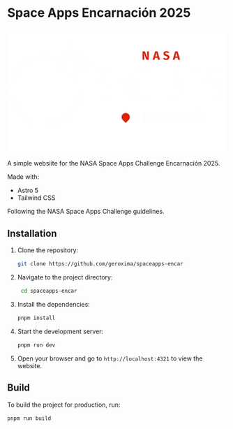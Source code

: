 # Space Apps Encarnación 2025
![Space Apps Encarnación 2025](https://raw.githubusercontent.com/geroxima/spaceapps-encar/refs/heads/master/public/images/local-logo.webp)



A simple websiite for the NASA Space Apps Challenge Encarnación 2025.

Made with:
 - Astro 5
 - Tailwind CSS

Following the NASA Space Apps Challenge guidelines.

## Installation
1. Clone the repository:
   ```bash
   git clone https://github.com/geroxima/spaceapps-encar
   ```
2. Navigate to the project directory:
   ```bash
    cd spaceapps-encar
    ```
3. Install the dependencies:
    ```bash
    pnpm install
    ```
4. Start the development server:
    ```bash
    pnpm run dev
    ```
5. Open your browser and go to `http://localhost:4321` to view the website.
## Build
To build the project for production, run:
```bash
pnpm run build
```